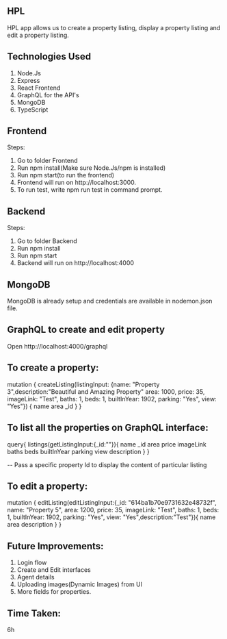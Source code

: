 ## HPL

HPL app allows us to create a property listing, display a property listing and edit a property listing.

## Technologies Used

1. Node.Js
2. Express
3. React Frontend
4. GraphQL for the API's
5. MongoDB
6. TypeScript

## Frontend

Steps:

1. Go to folder Frontend
2. Run npm install(Make sure Node.Js/npm is installed)
3. Run npm start(to run the frontend)
4. Frontend will run on http://localhost:3000.
5. To run test, write npm run test in command prompt.

## Backend

Steps:

1. Go to folder Backend
2. Run npm install
3. Run npm start
4. Backend will run on http://localhost:4000

## MongoDB

MongoDB is already setup and credentials are available in nodemon.json file.

## GraphQL to create and edit property

Open http://localhost:4000/graphql

## To create a property:

mutation {
createListing(listingInput: {name: "Property 3",description:"Beautiful and Amazing Property" area: 1000, price: 35, imageLink: "Test", baths: 1, beds: 1, builtInYear: 1902, parking: "Yes", view: "Yes"}) {
name
area
\_id
}
}

## To list all the properties on GraphQL interface:

query{
listings(getListingInput:{\_id:""}){
name
\_id
area
price
imageLink
baths
beds
builtInYear
parking
view
description
}
}

-- Pass a specific property Id to display the content of particular listing

## To edit a property:

mutation {
editListing(editListingInput:{\_id: "614ba1b70e9731632e48732f", name: "Property 5", area: 1200, price: 35, imageLink: "Test", baths: 1, beds: 1, builtInYear: 1902, parking: "Yes", view: "Yes",description:"Test"}){
name
area
description
}
}

## Future Improvements:

1. Login flow
2. Create and Edit interfaces
3. Agent details
4. Uploading images(Dynamic Images) from UI
5. More fields for properties.

## Time Taken:

6h
